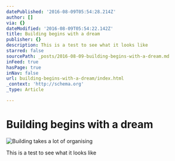 ```yaml
---
datePublished: '2016-08-09T05:54:28.214Z'
author: []
via: {}
dateModified: '2016-08-09T05:54:22.142Z'
title: Building begins with a dream
publisher: {}
description: This is a test to see what it looks like
starred: false
sourcePath: _posts/2016-08-09-building-begins-with-a-dream.md
inFeed: true
hasPage: true
inNav: false
url: building-begins-with-a-dream/index.html
_context: 'http://schema.org'
_type: Article

---
```

# Building begins with a dream
![Building takes a lot of organising](https://the-grid-user-content.s3-us-west-2.amazonaws.com/3ef16196-5ede-46ba-a986-d28da4671533.jpg)

This is a test to see what it looks like